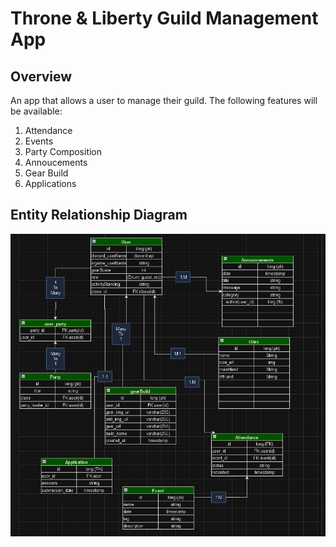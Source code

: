 Throne & Liberty Guild Management App
===============================

## Overview
An app that allows a user to manage their guild. The following features will be available:
1. Attendance
2. Events
3. Party Composition
4. Annoucements
5. Gear Build
6. Applications




## Entity Relationship Diagram
<img width="700" alt="successful_tests" src="https://github.com/Bakr8724/TnLGuildMgmt/blob/main/ERD.png">

